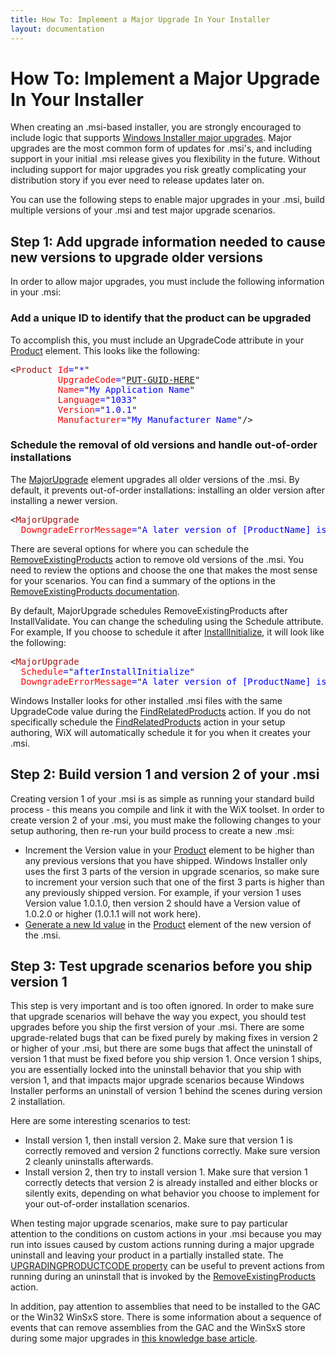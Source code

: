 ```yaml
---
title: How To: Implement a Major Upgrade In Your Installer
layout: documentation
---
```

# How To: Implement a Major Upgrade In Your Installer

When creating an .msi-based installer, you are strongly encouraged to include logic that supports <a href="http://msdn.microsoft.com/library/aa369786.aspx" target="_blank">Windows Installer major upgrades</a>. Major upgrades are the most common form of updates for .msi&apos;s, and including support in your initial .msi release gives you flexibility in the future. Without including support for major upgrades you risk greatly complicating your distribution story if you ever need to release updates later on.

You can use the following steps to enable major upgrades in your .msi, build multiple versions of your .msi and test major upgrade scenarios.

## Step 1: Add upgrade information needed to cause new versions to upgrade older versions
In order to allow major upgrades, you must include the following information in your .msi:

### Add a unique ID to identify that the product can be upgraded
To accomplish this, you must include an UpgradeCode attribute in your [Product](~/xsd/wix/product.html) element. This looks like the following:

<pre>
&lt;<font color="#A31515">Product</font><font color="#0000FF"> </font><font color="#FF0000">Id</font><font color="#0000FF">=</font>"<font color="#0000FF">*</font>"
         <font color="#FF0000">UpgradeCode</font><font color="#0000FF">=</font>"<a href="~/howtos/general/generate_guids.html">PUT-GUID-HERE</a>"
         <font color="#FF0000">Name</font><font color="#0000FF">=</font>"<font color="#0000FF">My Application Name</font>"
         <font color="#FF0000">Language</font><font color="#0000FF">=</font>"<font color="#0000FF">1033</font>"
         <font color="#FF0000">Version</font><font color="#0000FF">=</font>"<font color="#0000FF">1.0.1</font>"
         <font color="#FF0000">Manufacturer</font><font color="#0000FF">=</font>"<font color="#0000FF">My Manufacturer Name</font>"/&gt;
</pre>

### Schedule the removal of old versions and handle out-of-order installations
The [MajorUpgrade](~/xsd/wix/majorupgrade.html) element upgrades all older versions of the .msi. By default, it prevents out-of-order installations: installing an older version after installing a newer version.

<pre>
&lt;<font color="#A31515">MajorUpgrade</font>
  <font color="#FF0000">DowngradeErrorMessage</font><font color="#0000FF">=</font>"<font color="#0000FF">A later version of [ProductName] is already installed. Setup will now exit."</font>&gt;
</pre>

There are several options for where you can schedule the [RemoveExistingProducts](~/xsd/wix/removeexistingproducts.html) action to remove old versions of the .msi. You need to review the options and choose the one that makes the most sense for your scenarios. You can find a summary of the options in the <a href="http://msdn.microsoft.com/library/aa371197.aspx" target="_blank">RemoveExistingProducts documentation</a>.

By default, MajorUpgrade schedules RemoveExistingProducts after InstallValidate. You can change the scheduling using the Schedule attribute. For example, If you choose to schedule it after [InstallInitialize](~/xsd/wix/installinitialize.html), it will look like the following:

<pre>
&lt;<font color="#A31515">MajorUpgrade</font>
  <font color="#FF0000">Schedule</font><font color="#0000FF">=</font>"<font color="#0000FF">afterInstallInitialize"</font>
  <font color="#FF0000">DowngradeErrorMessage</font><font color="#0000FF">=</font>"<font color="#0000FF">A later version of [ProductName] is already installed. Setup will now exit."</font>&gt;
</pre>
  
Windows Installer looks for other installed .msi files with the same UpgradeCode value during the [FindRelatedProducts](~/xsd/wix/findrelatedproducts.html) action. If you do not specifically schedule the [FindRelatedProducts](~/xsd/wix/findrelatedproducts.html) action in your setup authoring, WiX will automatically schedule it for you when it creates your .msi.

## Step 2: Build version 1 and version 2 of your .msi
Creating version 1 of your .msi is as simple as running your standard build process - this means you compile and link it with the WiX toolset. In order to create version 2 of your .msi, you must make the following changes to your setup authoring, then re-run your build process to create a new .msi:

* Increment the Version value in your [Product](~/xsd/wix/product.html) element to be higher than any previous versions that you have shipped. Windows Installer only uses the first 3 parts of the version in upgrade scenarios, so make sure to increment your version such that one of the first 3 parts is higher than any previously shipped version. For example, if your version 1 uses Version value 1.0.1.0, then version 2 should have a Version value of 1.0.2.0 or higher (1.0.1.1 will not work here).
* [Generate a new Id value](~/howtos/general/generate_guids.html) in the [Product](~/xsd/wix/product.html) element of the new version of the .msi.

## Step 3: Test upgrade scenarios before you ship version 1
This step is very important and is too often ignored. In order to make sure that upgrade scenarios will behave the way you expect, you should test upgrades before you ship the first version of your .msi. There are some upgrade-related bugs that can be fixed purely by making fixes in version 2 or higher of your .msi, but there are some bugs that affect the uninstall of version 1 that must be fixed before you ship version 1. Once version 1 ships, you are essentially locked into the uninstall behavior that you ship with version 1, and that impacts major upgrade scenarios because Windows Installer performs an uninstall of version 1 behind the scenes during version 2 installation.

Here are some interesting scenarios to test:

* Install version 1, then install version 2.  Make sure that version 1 is correctly removed and version 2 functions correctly.  Make sure version 2 cleanly uninstalls afterwards.
* Install version 2, then try to install version 1.  Make sure that version 1 correctly detects that version 2 is already installed and either blocks or silently exits, depending on what behavior you choose to implement for your out-of-order installation scenarios.

When testing major upgrade scenarios, make sure to pay particular attention to the conditions on custom actions in your .msi because you may run into issues caused by custom actions running during a major upgrade uninstall and leaving your product in a partially installed state. The <a href="http://msdn.microsoft.com/library/aa372380.aspx" target="_blank">UPGRADINGPRODUCTCODE property</a> can be useful to prevent actions from running during an uninstall that is invoked by the [RemoveExistingProducts](~/xsd/wix/removeexistingproducts.html) action.

In addition, pay attention to assemblies that need to be installed to the GAC or the Win32 WinSxS store. There is some information about a sequence of events that can remove assemblies from the GAC and the WinSxS store during some major upgrades in <a href="http://support.microsoft.com/kb/905238" target="_blank">this knowledge base article</a>.
